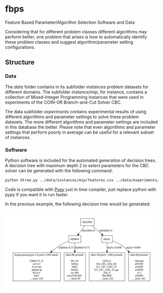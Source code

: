 # fbps

Feature Based Parameter/Algorithm Selection Software and Data

Considering that for different problem classes different algorithms may
perform better, one problem that arises is how to automatically identify
these problem classes and suggest algorithm/parameter setting
configurations.

## Structure

### Data

The *data* folder contains in its subfolder *instances* problem datasets
for different domains. The subfolder *instance/mip*, for instance,
contains a collection of Mixed-Integer Programming instances that were
used in experiments of the COIN-OR Branch-and-Cut Solver CBC.

The data subfolder *experiments* contains experimental results of using
different algorithms and parameter settings to solve these problem
datasets. The more different algorithms and parameter settings are
included in this database the better. Please note that even
algorithms and parameter settings that perform *poorly* in average can be
useful for a relevant subset of instances.  

### Software

Python software is included for the automated generation of decision
trees. A decision tree with maximum depth 2 to select parameters for the
CBC solver can be generated with the following command:

```sh
python dtree.py ../data/instances/mip/features.csv ../data/experiments/cbc/relaxation.csv 2
```

Code is compatible with [Pypy](https://pypy.org) just in time compiler,
just replace python with pypy if you want it to run faster.

In the previous example, the following decision tree would be generated:

![cbc decision tree depth 2](cbc-dtree-depth2.svg)

